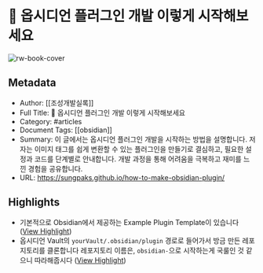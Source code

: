 # 🔌 옵시디언 플러그인 개발 이렇게 시작해보세요

![rw-book-cover](https://readwise-assets.s3.amazonaws.com/static/images/article0.00998d930354.png)

## Metadata
- Author: [[조성개발실록]]
- Full Title: 🔌 옵시디언 플러그인 개발 이렇게 시작해보세요
- Category: #articles
- Document Tags: [[obsidian]] 
- Summary: 이 글에서는 옵시디언 플러그인 개발을 시작하는 방법을 설명합니다. 저자는 이미지 태그를 쉽게 변환할 수 있는 플러그인을 만들기로 결심하고, 필요한 설정과 코드를 단계별로 안내합니다. 개발 과정을 통해 어려움을 극복하고 재미를 느낀 경험을 공유합니다.
- URL: https://sungpaks.github.io/how-to-make-obsidian-plugin/

## Highlights
- 기본적으로 Obsidian에서 제공하는 Example Plugin Template이 있습니다 ([View Highlight](https://read.readwise.io/read/01jqggw2gc4w2250sqxbbmwtdb))
- 옵시디언 Vault의 `yourVault/.obsidian/plugin` 경로로 들어가서 
  방금 만든 레포지토리를 클론합니다 
  레포지토리 이름은, `obsidian-`으로 시작하는게 국룰인 것 같으니 따라해줍시다 ([View Highlight](https://read.readwise.io/read/01jqggsebgp99v88n4hg5mg4n3))
